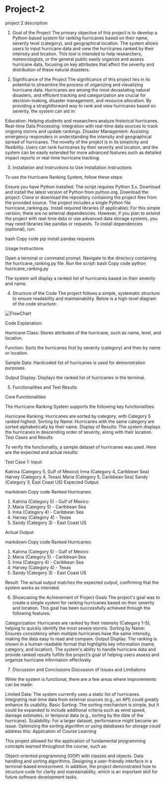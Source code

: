 
# Project-2
project 2
description
1. Goal of the Project
The primary objective of this project is to develop a Python-based system for ranking hurricanes based on their name, severity level (category), and geographical location. The system allows users to input hurricane data and view the hurricanes ranked by their intensity and location. This tool is intended to help researchers, meteorologists, or the general public easily organize and assess hurricane data, focusing on key attributes that affect the severity and distribution of these natural disasters.

2. Significance of the Project
The significance of this project lies in its potential to streamline the process of organizing and visualizing hurricane data. Hurricanes are among the most devastating natural disasters, and efficient tracking and categorization are crucial for decision-making, disaster management, and resource allocation. By providing a straightforward way to rank and view hurricanes based on severity, the system can aid in:

Education: Helping students and researchers analyze historical hurricanes.
Real-time Data Processing: Integration with real-time data sources to track ongoing storms and update rankings.
Disaster Management: Assisting emergency responders in understanding the intensity and geographical spread of hurricanes.
The novelty of the project is in its simplicity and flexibility. Users can rank hurricanes by their severity and location, and the system can be easily extended for more advanced features such as detailed impact reports or real-time hurricane tracking.

3. Installation and Instructions to Use
Installation Instructions

To use the Hurricane Ranking System, follow these steps:

Ensure you have Python installed: The script requires Python 3.x. Download and install the latest version of Python from python.org.
Download the project:
Clone or download the repository containing the project files from the provided source.
The project includes a single Python file hurricane_ranking.py.
Install required libraries (if applicable): For this simple version, there are no external dependencies. However, if you plan to extend the project with real-time data or use advanced data storage systems, you may need libraries like pandas or requests.
To install dependencies (optional), run:

bash
Copy code
pip install pandas requests

Usage Instructions

Open a terminal or command prompt.
Navigate to the directory containing the hurricane_ranking.py file.
Run the script:
bash
Copy code
python hurricane_ranking.py

The system will display a ranked list of hurricanes based on their severity and name.

4. Structure of the Code
The project follows a simple, systematic structure to ensure readability and maintainability. Below is a high-level diagram of the code structure:

![FlowChart](https://github.com/user-attachments/assets/3a3e192f-31f8-4c5f-88a1-a2ab1bb215f2)


Code Explanation:

Hurricane Class: Stores attributes of the hurricane, such as name, level, and location.

Function: Sorts the hurricanes first by severity (category) and then by name or location.

Sample Data: Hardcoded list of hurricanes is used for demonstration purposes.

Output Display: Displays the ranked list of hurricanes in the terminal.

5. Functionalities and Test Results

Core Functionalities

The Hurricane Ranking System supports the following key functionalities:

Hurricane Ranking: Hurricanes are sorted by category, with Category 5 ranked highest.
Sorting by Name: Hurricanes with the same category are sorted alphabetically by their name.
Display of Results: The system displays the hurricanes in descending order of severity, along with their location.
Test Cases and Results

To verify the functionality, a sample dataset of hurricanes was used. Here are the expected and actual results:

Test Case 1:
Input:

Katrina (Category 5, Gulf of Mexico)
Irma (Category 4, Caribbean Sea)
Harvey (Category 4, Texas)
Maria (Category 5, Caribbean Sea)
Sandy (Category 3, East Coast US)
Expected Output:

markdown
Copy code
Ranked Hurricanes:
1. Katrina (Category 5) - Gulf of Mexico
2. Maria (Category 5) - Caribbean Sea
3. Irma (Category 4) - Caribbean Sea
4. Harvey (Category 4) - Texas
5. Sandy (Category 3) - East Coast US

Actual Output:

markdown
Copy code
Ranked Hurricanes:
1. Katrina (Category 5) - Gulf of Mexico
2. Maria (Category 5) - Caribbean Sea
3. Irma (Category 4) - Caribbean Sea
4. Harvey (Category 4) - Texas
5. Sandy (Category 3) - East Coast US

Result: The actual output matches the expected output, confirming that the system works as intended.

6. Showcasing the Achievement of Project Goals
The project's goal was to create a simple system for ranking hurricanes based on their severity and location. This goal has been successfully achieved through the following features:

Categorization: Hurricanes are ranked by their intensity (Category 1–5), helping to quickly identify the most severe storms.
Sorting by Name: Ensures consistency when multiple hurricanes have the same intensity, making the data easy to read and compare.
Output Display: The ranking is shown in a human-readable format that highlights key information (name, category, and location).
The system's ability to handle hurricane data and provide ranked results fulfills the project’s goal of helping users assess and organize hurricane information effectively.

7. Discussion and Conclusions
Discussion of Issues and Limitations

While the system is functional, there are a few areas where improvements can be made:

Limited Data: The system currently uses a static list of hurricanes. Integrating real-time data from external sources (e.g., an API) could greatly enhance its usability.
Basic Sorting: The sorting mechanism is simple, but it could be expanded to include additional criteria such as wind speed, damage estimates, or temporal data (e.g., sorting by the date of the hurricane).
Scalability: For a larger dataset, performance might become an issue. Optimizing the sorting algorithm or using databases for storage could address this.
Application of Course Learning

This project allowed for the application of fundamental programming concepts learned throughout the course, such as:

Object-oriented programming (OOP) with classes and objects.
Data handling and sorting algorithms.
Designing a user-friendly interface in a terminal-based environment.
In addition, the project demonstrated how to structure code for clarity and maintainability, which is an important skill for future software development tasks.

